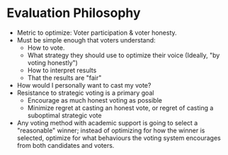 
# Evaluation Philosophy

* Metric to optimize: Voter participation & voter honesty.
* Must be simple enough that voters understand:
  * How to vote.
  * What strategy they should use to optimize their voice (Ideally, "by voting honestly")
  * How to interpret results
  * That the results are "fair"
* How would I personally want to cast my vote?
* Resistance to strategic voting is a primary goal
  * Encourage as much honest voting as possible
  * Minimize regret at casting an honest vote, or regret of casting a suboptimal strategic vote
* Any voting method with academic support is going to select a "reasonable" winner; instead of optimizing for how the winner is selected, optimize for what behaviours the voting system encourages from both candidates and voters.
